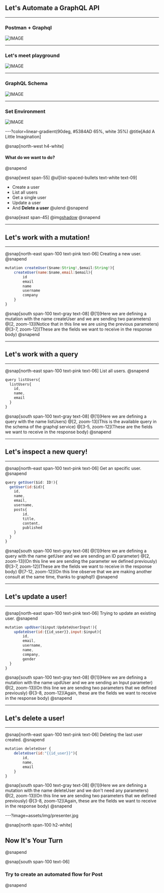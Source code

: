 ## Let's Automate a GraphQL API

---

### Postman + Graphql

![IMAGE](assets/img/Postman-Plus-GraphQL.png)


---

### Let's meet playground

![IMAGE](assets/img/playground.png)


---

### GraphQL Schema

![IMAGE](assets/img/graphql_schema.png)


---

### Set Environment

![IMAGE](assets/img/create_collection.png)


---?color=linear-gradient(90deg, #5384AD 65%, white 35%)
@title[Add A Little Imagination]

@snap[north-west h4-white]
#### What do we want to do?
@snapend

@snap[west span-55]
@ul[list-spaced-bullets text-white text-09]
- Create a user
- List all users
- Get a single user
- Update a user
- And **Delete a user**
@ulend
@snapend

@snap[east span-45]
@img[shadow](assets/img/conference.png)
@snapend

---

## Let's work with a mutation!

---

@snap[north-east span-100 text-pink text-06]
Creating a new user.
@snapend

```javascript zoom-18
mutation createUser($name:String!,$email:String!){
    createUser(name:$name,email:$email){
        id
        email
        name
        username
        company
    }
}
```

@snap[south span-100 text-gray text-08]
@[1](Here we are defining a mutation with the name createUser and we are sending two parameters)
@[2, zoom-13](Notice that in this line we are using the previous parameters)
@[3-7, zoom-12](These are the fields we want to receive in the response body)
@snapend

---

## Let's work with a query

---

@snap[north-east span-100 text-pink text-06]
List all users.
@snapend

```javascript zoom-18
query listUsers{
  listUsers{
    id,
    name,
    email
  }
}
```

@snap[south span-100 text-gray text-08]
@[1](Here we are defining a query with the name listUsers)
@[2, zoom-13](This is the available query in the schema of the graphql service)
@[3-5, zoom-12](These are the fields we want to receive in the response body)
@snapend

---

## Let's inspect a new query!

---

@snap[north-east span-100 text-pink text-06]
Get an specific user.
@snapend

```javascript zoom-18
query getUser($id: ID!){
  getUser(id:$id){
    id,
    name,
    email,
    username,
    posts{
        id,
        title,
        content,
        published
    }
  }
}
```

@snap[south span-100 text-gray text-08]
@[1](Here we are defining a query with the name getUser and we are sending an ID parameter)
@[2, zoom-13](On this line we are sending the parameter we defined previously)
@[3-7, zoom-12](These are the fields we want to receive in the response body)
@[7-12, zoom-12](On this line observe that we are making another consult at the same time, thanks to graphql!)
@snapend


---

## Let's update a user!

---


@snap[north-east span-100 text-pink text-06]
Trying to update an existing user.
@snapend

```javascript zoom-18
mutation updUser($input:UpdateUserInput!){
    updateUser(id:{{id_user}},input:$input){
        id,
        email,
        username,
        name,
        company,
        gender
  }
}
```

@snap[south span-100 text-gray text-08]
@[1](Here we are defining a mutation with the name updUser and we are sending an Input parameter)
@[2, zoom-13](On this line we are sending two parameters that we defined previously)
@[3-8, zoom-12](Again, these are the fields we want to receive in the response body)
@snapend


---

## Let's delete a user!

---

@snap[north-east span-100 text-pink text-06]
Deleting the last user created.
@snapend

```javascript zoom-18
mutation deleteUser {
    deleteUser(id:"{{id_user}}"){
        id,
        name,
        email
    }
}
```

@snap[south span-100 text-gray text-08]
@[1](Here we are defining a mutation with the name deleteUser and we don't need any parameters)
@[2, zoom-13](On this line we are sending two parameters that we defined previously)
@[3-8, zoom-12](Again, these are the fields we want to receive in the response body)
@snapend


---?image=assets/img/presenter.jpg

@snap[north span-100 h2-white]
## Now It's Your Turn
@snapend

@snap[south span-100 text-06]
### Try to create an automated flow for Post
@snapend
